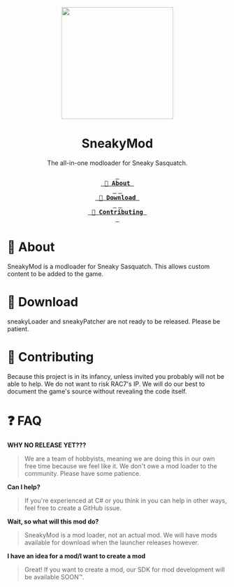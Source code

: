 <div align="center">
  <img width="256" src="https://external-content.duckduckgo.com/iu/?u=https%3A%2F%2Fassets1.ignimgs.com%2F2020%2F04%2F23%2Fsneaky-sasquatch---button-fin-1587672785044.jpg&f=1&nofb=1&ipt=0ff91a4f50038135d793cc84b6b4290b0211fcc0d57aac05e8c53996e8edd214&ipo=images" />
  <h1>SneakyMod</h1>
  <p>The all-in-one modloader for Sneaky Sasquatch.</p>
  
  **[<kbd> <br> 📝 About <br> </kbd>][About]**
  **[<kbd> <br> 📂 Download <br> </kbd>][About]**
  **[<kbd> <br> 🤝 Contributing <br> </kbd>][Contributing]**
</div>

# 📝 About
SneakyMod is a modloader for Sneaky Sasquatch. This allows custom content to be added to the game.

# 📂 Download
sneakyLoader and sneakyPatcher are not ready to be released. Please be patient.

# 🤝 Contributing
Because this project is in its infancy, unless invited you probably will not be able to help.
We do not want to risk RAC7's IP.
We will do our best to document the game's source without revealing the code itself.

# ❓ FAQ
**WHY NO RELEASE YET???**
> We are a team of hobbyists, meaning we are doing this in our own free time because we feel like it. We don't owe a mod loader to the community. Please have some patience.

**Can I help?**
> If you're experienced at C# or you think in you can help in other ways, feel free to create a GitHub issue.

**Wait, so what will this mod do?**
> SneakyMod is a mod loader, not an actual mod. We will have mods available for download when the launcher releases however.

**I have an idea for a mod/I want to create a mod**
> Great! If you want to create a mod, our SDK for mod development will be available SOON™.

<!-- Link variables -->
[About]: #-about
[Download]: #-download
[Contributing]: #-contributing
